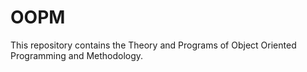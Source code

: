 # OOPM
This repository contains the Theory and Programs of Object Oriented Programming and Methodology.
